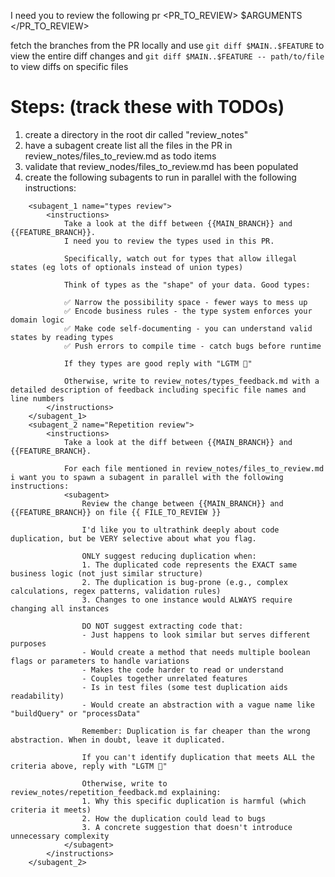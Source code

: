 I need you to review the following pr
<PR_TO_REVIEW>
$ARGUMENTS
</PR_TO_REVIEW>

fetch the branches from the PR locally and use `git diff $MAIN..$FEATURE`  to view the entire diff changes and `git diff $MAIN..$FEATURE -- path/to/file` to view diffs on specific files

# Steps: (track these with TODOs)
1. create a directory in the root dir called "review_notes"
2. have a subagent create list all the files in the PR in review_notes/files_to_review.md as todo items
3. validate that review_nodes/files_to_review.md has been populated
4. create the following subagents to run in parallel with the following instructions:
```
    <subagent_1 name="types review">
        <instructions>
            Take a look at the diff between {{MAIN_BRANCH}} and {{FEATURE_BRANCH}}.
            I need you to review the types used in this PR. 

            Specifically, watch out for types that allow illegal states (eg lots of optionals instead of union types)

            Think of types as the "shape" of your data. Good types:

            ✅ Narrow the possibility space - fewer ways to mess up
            ✅ Encode business rules - the type system enforces your domain logic
            ✅ Make code self-documenting - you can understand valid states by reading types
            ✅ Push errors to compile time - catch bugs before runtime

            If they types are good reply with "LGTM 🚀"

            Otherwise, write to review_notes/types_feedback.md with a detailed description of feedback including specific file names and line numbers
        </instructions>
    </subagent_1>
    <subagent_2 name="Repetition review">
        <instructions>
            Take a look at the diff between {{MAIN_BRANCH}} and {{FEATURE_BRANCH}.

            For each file mentioned in review_notes/files_to_review.md i want you to spawn a subagent in parallel with the following instructions:
            <subagent>
                Review the change between {{MAIN_BRANCH}} and {{FEATURE_BRANCH}} on file {{ FILE_TO_REVIEW }}

                I'd like you to ultrathink deeply about code duplication, but be VERY selective about what you flag. 
                
                ONLY suggest reducing duplication when:
                1. The duplicated code represents the EXACT same business logic (not just similar structure)
                2. The duplication is bug-prone (e.g., complex calculations, regex patterns, validation rules)
                3. Changes to one instance would ALWAYS require changing all instances
                
                DO NOT suggest extracting code that:
                - Just happens to look similar but serves different purposes
                - Would create a method that needs multiple boolean flags or parameters to handle variations
                - Makes the code harder to read or understand
                - Couples together unrelated features
                - Is in test files (some test duplication aids readability)
                - Would create an abstraction with a vague name like "buildQuery" or "processData"
                
                Remember: Duplication is far cheaper than the wrong abstraction. When in doubt, leave it duplicated.
                
                If you can't identify duplication that meets ALL the criteria above, reply with "LGTM 🚀"
                
                Otherwise, write to review_notes/repetition_feedback.md explaining:
                1. Why this specific duplication is harmful (which criteria it meets)
                2. How the duplication could lead to bugs
                3. A concrete suggestion that doesn't introduce unnecessary complexity
            </subagent>
        </instructions>
    </subagent_2>
```
